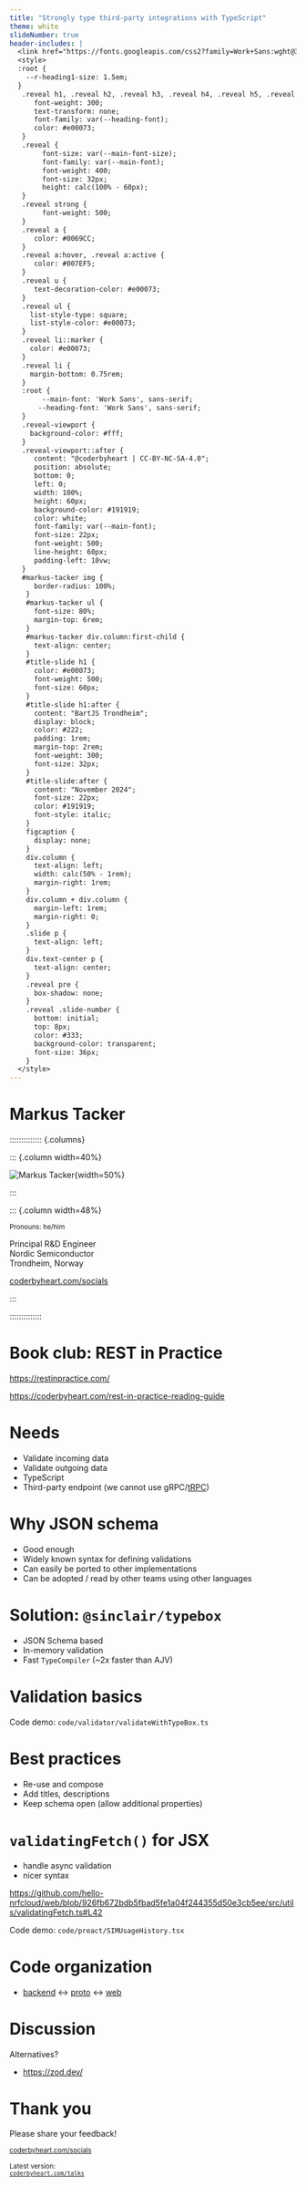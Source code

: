 ```yaml
---
title: "Strongly type third-party integrations with TypeScript"
theme: white
slideNumber: true
header-includes: |
  <link href="https://fonts.googleapis.com/css2?family=Work+Sans:wght@300;400;500&display=swap" rel="stylesheet">
  <style>
  :root {
    --r-heading1-size: 1.5em;
  }
   .reveal h1, .reveal h2, .reveal h3, .reveal h4, .reveal h5, .reveal h6 {
      font-weight: 300;
      text-transform: none;
      font-family: var(--heading-font);
      color: #e00073;
   } 
   .reveal {
        font-size: var(--main-font-size);
        font-family: var(--main-font); 
        font-weight: 400;
        font-size: 32px;
        height: calc(100% - 60px);
   }
   .reveal strong {
        font-weight: 500;
   }
   .reveal a {
      color: #0069CC;
   }
   .reveal a:hover, .reveal a:active {
      color: #007EF5;
   }
   .reveal u {
      text-decoration-color: #e00073;
   }
   .reveal ul {
     list-style-type: square;
     list-style-color: #e00073;
   }
   .reveal li::marker {
     color: #e00073;
   }
   .reveal li {
     margin-bottom: 0.75rem;
   }
   :root {
        --main-font: 'Work Sans', sans-serif;
       --heading-font: 'Work Sans', sans-serif;
   }
   .reveal-viewport {
     background-color: #fff;
   }
   .reveal-viewport::after {
      content: "@coderbyheart | CC-BY-NC-SA-4.0";
      position: absolute;
      bottom: 0; 
      left: 0;
      width: 100%; 
      height: 60px;
      background-color: #191919;
      color: white;
      font-family: var(--main-font);
      font-size: 22px;
      font-weight: 500;
      line-height: 60px;
      padding-left: 10vw;
   }
   #markus-tacker img {
      border-radius: 100%;
    }
    #markus-tacker ul {
      font-size: 80%;
      margin-top: 6rem;
    }
    #markus-tacker div.column:first-child {
      text-align: center;
    }
    #title-slide h1 {
      color: #e00073;
      font-weight: 500;
      font-size: 60px;
    }
    #title-slide h1:after {
      content: "BartJS Trondheim";
      display: block;
      color: #222;
      padding: 1rem;
      margin-top: 2rem;
      font-weight: 300;
      font-size: 32px;
    }
    #title-slide:after {
      content: "November 2024";
      font-size: 22px;
      color: #191919;
      font-style: italic;
    }
    figcaption {
      display: none;
    }
    div.column {
      text-align: left;
      width: calc(50% - 1rem); 
      margin-right: 1rem;
    }
    div.column + div.column {
      margin-left: 1rem;
      margin-right: 0;
    }
    .slide p {
      text-align: left;
    }
    div.text-center p {
      text-align: center;
    }
    .reveal pre {
      box-shadow: none;
    }
    .reveal .slide-number {
      bottom: initial;
      top: 8px;
      color: #333;
      background-color: transparent;
      font-size: 36px;
    }
  </style>
---
```


# Markus Tacker

:::::::::::::: {.columns}

::: {.column width=40%}

![Markus Tacker](./markus.webp){width=50%}

:::

::: {.column width=48%}

<small>Pronouns: he/him</small>

Principal R&D Engineer  
Nordic Semiconductor  
Trondheim, Norway

[coderbyheart.com/socials](https://coderbyheart.com/socials)

:::

::::::::::::::

# Book club: REST in Practice

<https://restinpractice.com/>

<https://coderbyheart.com/rest-in-practice-reading-guide>

# Needs

- Validate incoming data
- Validate outgoing data
- TypeScript
- Third-party endpoint (we cannot use gRPC/[tRPC](https://trpc.io/))

# Why JSON schema

- Good enough
- Widely known syntax for defining validations
- Can easily be ported to other implementations
- Can be adopted / read by other teams using other languages

# Solution: `@sinclair/typebox`

- JSON Schema based
- In-memory validation
- Fast `TypeCompiler` (~2x faster than AJV)

# Validation basics

Code demo: `code/validator/validateWithTypeBox.ts`

# Best practices

- Re-use and compose
- Add titles, descriptions
- Keep schema open (allow additional properties)

# `validatingFetch()` for JSX

- handle async validation
- nicer syntax

<https://github.com/hello-nrfcloud/web/blob/926fb672bdb5fbad5fe1a04f244355d50e3cb5ee/src/utils/validatingFetch.ts#L42>

Code demo: `code/preact/SIMUsageHistory.tsx`

# Code organization

- [backend](https://github.com/hello-nrfcloud/backend) ↔
  [proto](https://github.com/hello-nrfcloud/proto) ↔
  [web](https://github.com/hello-nrfcloud/web)

# Discussion

Alternatives?

- <https://zod.dev/>

# Thank you

<div class="text-center">

Please share your feedback!

<small>[coderbyheart.com/socials](https://coderbyheart.com/socials)</small>

<small>Latest version:  
[`coderbyheart.com/talks`](https://coderbyheart.com/talks)</small>

</div>
